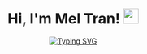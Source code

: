 <h1 align="center"> Hi, I'm Mel Tran! <img src="https://media.giphy.com/media/hvRJCLFzcasrR4ia7z/giphy.gif" width="30"></h1>
<!--![visitors](https://visitor-badge.laobi.icu/badge?page_id=ALPHVMANE.ALPHVMANE) -->
<p align="center">
 <a href="https://git.io/typing-svg"><img src="https://readme-typing-svg.demolab.com?font=Anke+Devanagari&pause=1000&color=BFDFD2&center=true&width=435&lines=Aspiring+Software+Developer;DS+%7C+AI+%7C+ML+Enthusiast;Always+Learning+New+Skills" alt="Typing SVG" /></a>
</p>


<!--
**ALPHVMANE/ALPHVMANE** is a ✨ _special_ ✨ repository because its `README.md` (this file) appears on your GitHub profile.

Here are some ideas to get you started:

- 🔭 I’m currently working on ...
- 🌱 I’m currently learning ...
- 👯 I’m looking to collaborate on ...
- 🤔 I’m looking for help with ...
- 💬 Ask me about ...
- 📫 How to reach me: ...
- 😄 Pronouns: ...
- ⚡ Fun fact: ...
-->
